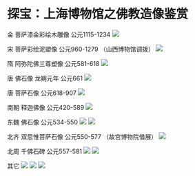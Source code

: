 # 探宝：上海博物馆之佛教造像鉴赏

金 菩萨漆金彩绘木雕像 公元1115-1234
![](http://upload-images.jianshu.io/upload_images/1037849-35d564a13f4958a2.JPG?imageMogr2/auto-orient/strip%7CimageView2/2/w/1240)

宋 菩萨彩绘泥塑像 公元960-1279 （山西博物馆调拨）
![](http://upload-images.jianshu.io/upload_images/1037849-417116ac5eb933a7.JPG?imageMogr2/auto-orient/strip%7CimageView2/2/w/1240)

隋 阿弥陀佛三尊塑像 公元581-618
![](http://upload-images.jianshu.io/upload_images/1037849-52e634994347d28e.JPG?imageMogr2/auto-orient/strip%7CimageView2/2/w/1240)

唐 佛石像 龙朔元年 公元661
![](http://upload-images.jianshu.io/upload_images/1037849-ba91274aef1b7d47.JPG?imageMogr2/auto-orient/strip%7CimageView2/2/w/1240)

唐 菩萨石像 公元618-907
![](http://upload-images.jianshu.io/upload_images/1037849-e4c51a5ce7ec85eb.JPG?imageMogr2/auto-orient/strip%7CimageView2/2/w/1240)

南朝 释迦佛像 公元420-589
![](http://upload-images.jianshu.io/upload_images/1037849-879a6a8f4e43d4fb.JPG?imageMogr2/auto-orient/strip%7CimageView2/2/w/1240)

东魏 佛石像 公元534-550
![](http://upload-images.jianshu.io/upload_images/1037849-23348e478e2039f9.JPG?imageMogr2/auto-orient/strip%7CimageView2/2/w/1240)
![](http://upload-images.jianshu.io/upload_images/1037849-b56c132fc5105309.JPG?imageMogr2/auto-orient/strip%7CimageView2/2/w/1240)

北齐 双思惟菩萨石像 公元550-577 （故宫博物院借展）
![](http://upload-images.jianshu.io/upload_images/1037849-9fca594d5cda1aa4.JPG?imageMogr2/auto-orient/strip%7CimageView2/2/w/1240)

北周 千佛石碑 公元557-581
![](http://upload-images.jianshu.io/upload_images/1037849-d865fc0fd70ac97f.JPG?imageMogr2/auto-orient/strip%7CimageView2/2/w/1240)
![](http://upload-images.jianshu.io/upload_images/1037849-c08c2d1859fde40c.JPG?imageMogr2/auto-orient/strip%7CimageView2/2/w/1240)

其它
![](http://upload-images.jianshu.io/upload_images/1037849-219470c6fe850b64.JPG?imageMogr2/auto-orient/strip%7CimageView2/2/w/1240)
![](http://upload-images.jianshu.io/upload_images/1037849-ddfb57d17e924653.JPG?imageMogr2/auto-orient/strip%7CimageView2/2/w/1240)
![](http://upload-images.jianshu.io/upload_images/1037849-368a77da867dbda6.JPG?imageMogr2/auto-orient/strip%7CimageView2/2/w/1240)
